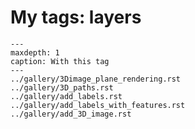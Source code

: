# My tags: layers

```{toctree}
---
maxdepth: 1
caption: With this tag
---
../gallery/3Dimage_plane_rendering.rst
../gallery/3D_paths.rst
../gallery/add_labels.rst
../gallery/add_labels_with_features.rst
../gallery/add_3D_image.rst
```
